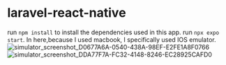 # laravel-react-native

run `npm install` to install the dependencies used in this app.
run `npx expo start`. In here,because I used macbook, I specifically used IOS emulator.![simulator_screenshot_D0677A6A-0540-438A-98EF-E2FE1A8F0766](https://user-images.githubusercontent.com/73422524/233502233-53285206-298d-475b-afc6-9392c1bbccf9.png)
![simulator_screenshot_DDA77F7A-FC32-4148-8246-EC28925CAFD0](https://user-images.githubusercontent.com/73422524/233502252-28a19e18-4f98-421c-a84d-045c96e6c097.png)
